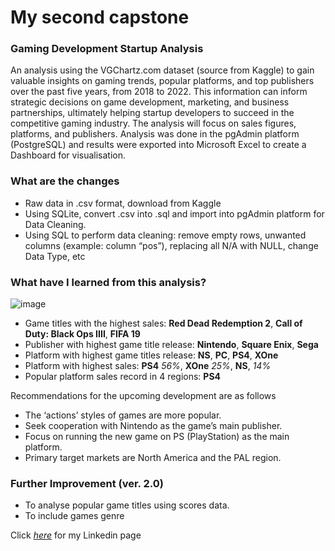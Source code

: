 # My second capstone

### Gaming Development Startup Analysis


An analysis using the VGChartz.com dataset (source from Kaggle) to gain valuable insights on gaming trends, popular platforms, and top publishers over the past five years, from 2018 to 2022. This information can inform strategic decisions on game development, marketing, and business partnerships, ultimately helping startup developers to succeed in the competitive gaming industry. The analysis will focus on sales figures, platforms, and publishers. Analysis was done in the pgAdmin platform (PostgreSQL) and results were exported into Microsoft Excel to create a Dashboard for visualisation.

### What are the changes
- Raw data in .csv format, download from Kaggle
- Using SQLite, convert .csv into .sql and import into pgAdmin platform for Data Cleaning.
- Using SQL to perform data cleaning: remove empty rows, unwanted columns (example: column “pos”), replacing all N/A with NULL, change Data Type, etc

### What have I learned from this analysis?

![image](https://i.imgur.com/haBL7c4.jpg)
- Game titles with the highest sales: **Red Dead Redemption 2**, **Call of Duty: Black Ops IIII**, **FIFA 19**
- Publisher with highest game title release: **Nintendo**, **Square Enix**, **Sega**
- Platform with highest game titles release: **NS**, **PC**, **PS4**, **XOne**
- Platform with highest sales: **PS4** *56%*, **XOne** *25%*, **NS**, *14%*
- Popular platform sales record in 4 regions: **PS4**

Recommendations for the upcoming development are as follows
- The ‘actions’ styles of games are more popular.
- Seek cooperation with Nintendo as the game’s main publisher.
- Focus on running the new game on PS (PlayStation) as the main platform.
- Primary target markets are North America and the PAL region.

### Further Improvement (ver. 2.0)
- To analyse popular game titles using scores data.
- To include games genre

Click *[here](https://www.linkedin.com/in/chee-keong-ng-5a5920117/)* for my Linkedin page 

